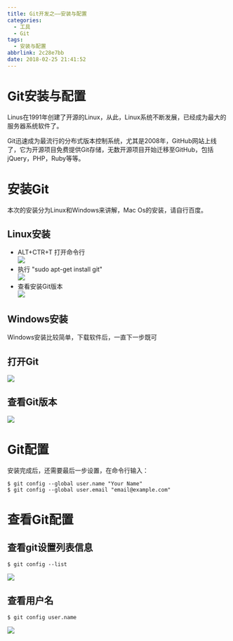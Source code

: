```yaml
---
title: Git开发之——安装与配置
categories:
  - 工具
  - Git
tags:
  - 安装与配置
abbrlink: 2c28e7bb
date: 2018-02-25 21:41:52
---
```

# Git安装与配置  
Linus在1991年创建了开源的Linux，从此，Linux系统不断发展，已经成为最大的服务器系统软件了。  

Git迅速成为最流行的分布式版本控制系统，尤其是2008年，GitHub网站上线了，它为开源项目免费提供Git存储，无数开源项目开始迁移至GitHub，包括jQuery，PHP，Ruby等等。  


<!--more-->  

# 安装Git
本次的安装分为Linux和Windows来讲解，Mac Os的安装，请自行百度。  

## Linux安装

- ALT+CTR+T 打开命令行  
![][1]  
- 执行 "sudo apt-get install git"  
![][2]
- 查看安装Git版本  
![][3]

## Windows安装 
Windows安装比较简单，下载软件后，一直下一步既可   
##  打开Git
![][4]
## 查看Git版本 
![][5]


# Git配置 

安装完成后，还需要最后一步设置，在命令行输入：  

	$ git config --global user.name "Your Name"
	$ git config --global user.email "email@example.com"  

# 查看Git配置 

## 查看git设置列表信息  

	$ git config --list   
![][6]
## 查看用户名  

	$ git config user.name    
![][7]



[1]: https://cdn.staticaly.com/gh/PGzxc/CDN/master/blog-image/git-install%20.png
[2]: https://cdn.staticaly.com/gh/PGzxc/CDN/master/blog-image/git-install%20-process.png
[3]: https://cdn.staticaly.com/gh/PGzxc/CDN/master/blog-image/git-install%20-version.png
[4]: https://cdn.staticaly.com/gh/PGzxc/CDN/master/blog-image/git-win-sear.png
[5]: https://cdn.staticaly.com/gh/PGzxc/CDN/master/blog-image/git-win-version.png
[6]: https://cdn.staticaly.com/gh/PGzxc/CDN/master/blog-image/git-config-list.png
[7]: https://cdn.staticaly.com/gh/PGzxc/CDN/master/blog-image/git-config-username.png